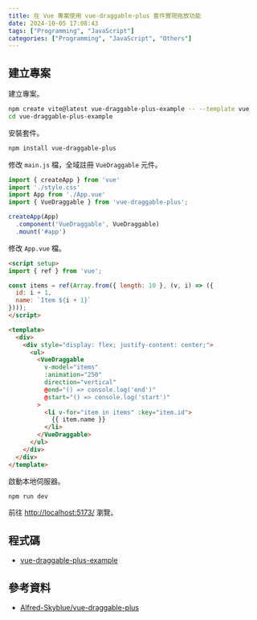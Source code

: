 ```yaml
---
title: 在 Vue 專案使用 vue-draggable-plus 套件實現拖放功能
date: 2024-10-05 17:08:43
tags: ["Programming", "JavaScript"]
categories: ["Programming", "JavaScript", "Others"]
---
```


## 建立專案

建立專案。

```bash
npm create vite@latest vue-draggable-plus-example -- --template vue
cd vue-draggable-plus-example
```

安裝套件。

```bash
npm install vue-draggable-plus
```

修改 `main.js` 檔，全域註冊 `VueDraggable` 元件。

```js
import { createApp } from 'vue'
import './style.css'
import App from './App.vue'
import { VueDraggable } from 'vue-draggable-plus';

createApp(App)
  .component('VueDraggable', VueDraggable)
  .mount('#app')
```

修改 `App.vue` 檔。

```html
<script setup>
import { ref } from 'vue';

const items = ref(Array.from({ length: 10 }, (v, i) => ({
  id: i + 1,
  name: `Item ${i + 1}`
})));
</script>

<template>
  <div>
    <div style="display: flex; justify-content: center;">
      <ul>
        <VueDraggable
          v-model="items"
          :animation="250"
          direction="vertical"
          @end="() => console.log('end')"
          @start="() => console.log('start')"
        >
          <li v-for="item in items" :key="item.id">
            {{ item.name }}
          </li>
        </VueDraggable>
      </ul>
    </div>
  </div>
</template>
```

啟動本地伺服器。

```bash
npm run dev
```

前往 <http://localhost:5173/> 瀏覽。

## 程式碼

- [vue-draggable-plus-example](https://github.com/memochou1993/vue-draggable-plus-example)

## 參考資料

- [Alfred-Skyblue/vue-draggable-plus](https://github.com/Alfred-Skyblue/vue-draggable-plus)
